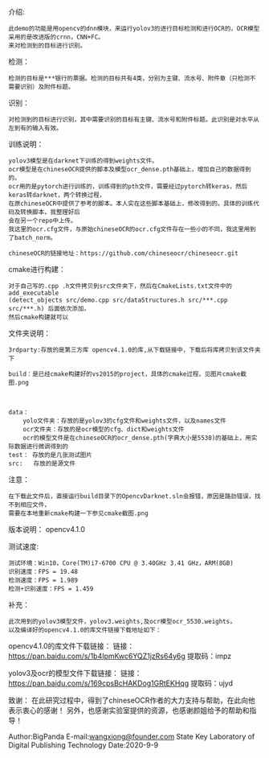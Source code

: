 介绍:

	此demo的功能是用opencv的dnn模块，来运行yolov3的进行目标检测和进行OCR的，OCR模型采用的是改进版的crnn，CNN+FC。
	来对检测到的目标进行识别。

检测：

	检测的目标是***银行的票据。检测的目标共有4类，分别为主键、流水号、附件章（只检测不需要识别）及附件标题。

识别：

	对检测到的目标进行识别，其中需要识别的目标有主键、流水号和附件标题。此识别是对水平从左到有的输入有效。

训练说明：

	yolov3模型是在darknet下训练的得到weights文件。
	ocr模型是在chineseOCR提供的脚本及模型ocr_dense.pth基础上，增加自己的数据得到的。
	ocr用的是pytorch进行训练的，训练得到的pth文件，需要经过pytorch转keras，然后keras转darknet，两个转换过程，
	在原chineseOCR中提供了参考的脚本。本人实在这些脚本基础上，修改得到的。具体的训练代码及转换脚本，我整理好后
	会在另一个repo中上传。
	我这里的ocr.cfg文件，与原始chineseOCR的ocr.cfg文件存在一些小的不同，我这里用到了batch_norm。
	 
	chineseOCR的链接地址：https://github.com/chineseocr/chineseocr.git
	 
	 
	
cmake进行构建：

	对于自己写的.cpp .h文件拷贝到src文件夹下，然后在CmakeLists.txt文件中的add_executable
	(detect_objects src/demo.cpp src/dataStructures.h src/***.cpp src/***.h) 后面依次添加，
	然后cmake构建就可以


文件夹说明：

	3rdparty:存放的是第三方库 opencv4.1.0的库,从下载链接中，下载后将库拷贝到该文件夹下

	build：是已经cmake构建好的vs2015的project，具体的cmake过程，见图片cmake截图.png 



	data： 
		yolo文件夹：存放的是yolov3的cfg文件和weights文件，以及names文件
		ocr文件夹：存放的是ocr模型的cfg、dict和weights文件
		ocr的模型文件是在chineseOCR的ocr_dense.pth(字典大小是5530)的基础上，用实际数据进行微调得到的
	test： 存放的是几张测试图片
	src:   存放的是源文件


注意：
	
	在下载此文件后，直接运行build目录下的OpencvDarknet.sln会报错，原因是路劲错误，找不到相应文件，
	需要在本地重新cmake构建一下参见cmake截图.png
	

版本说明：
opencv4.1.0

测试速度:
	
	测试环境：Win10，Core(TM)i7-6700 CPU @ 3.40GHz 3.41 GHz，ARM(8GB)
	识别速度：FPS = 19.48 
	检测速度：FPS = 1.989
	检测+识别速度：FPS = 1.459

补充：
	
	此次用到的yolov3模型文件，yolov3.weights,及ocr模型ocr_5530.weights，
	以及编译好的opencv4.1.0的库文件链接下载地址如下：


opencv4.1.0的库文件下载链接：
链接：https://pan.baidu.com/s/1b4IpmKwc6YQZ1jzRs64y6g  提取码：impz

yolov3及ocr的模型文件下载链接：
链接：https://pan.baidu.com/s/169cpsBcHAKDog1GRtEKHqg 
提取码：ujyd


致谢：
	  在此研究过程中，得到了chineseOCR作者的大力支持与帮助，在此向他表示衷心的感谢！
	  另外，也感谢实验室提供的资源，也感谢颜姐给予的帮助和指导！

Author:BigPanda
E-mail:wangxiong@founder.com
State Key Laboratory of Digital Publishing Technology
Date:2020-9-9

